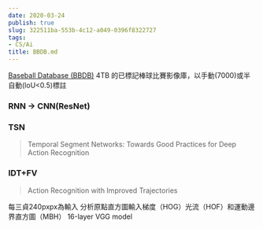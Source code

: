 ```yaml
---
date: 2020-03-24
publish: true
slug: 322511ba-553b-4c12-a049-0396f8322727
tags:
- CS/Ai
title: BBDB.md
---
```

[Baseball Database (BBDB)](https://sites.google.com/site/eccv2018bbdb/) 4TB 的已標記棒球比賽影像庫，以手動(7000)或半自動(loU<0.5)標註

### RNN -> CNN(ResNet)

### TSN

> Temporal Segment Networks: Towards Good
> Practices for Deep Action Recognition



### IDT+FV

> Action Recognition with Improved Trajectories



每三貞240pxpx為輸入
分析原點直方圖輸入梯度（HOG）光流（HOF）和運動邊界直方圖（MBH）
16-layer VGG model
